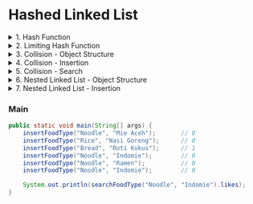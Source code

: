 # Hashed Linked List
<details>
<summary>1. Hash Function</summary>


``` java
private long djb2Hash(String str) {
    long hash = 5381;
    for (int i = 0; i < str.length(); i++) {
        hash = str.charAt(i) + ((hash << 5) + hash);
    }
    return hash;
}
```

Hash function is to map data of arbitrary size to fixed-size values.
In this case, we want map data from string to integer.
***
</details>

<details>
<summary>2. Limiting Hash Function</summary>

``` java
private int limitHash(long val) {
    int id = (int) val % MAX_SIZE;
    return id < 0 ? id + MAX_SIZE : id;
}
```

The result from hash function must be fit to fixed-size bucket.
So, the result must be mod with the maximum size of bucket. 

The result from hash function can be negative because of data type overflow.
So, the result must be converted to positive.
***
</details>

<details>
<summary>3. Collision - Object Structure</summary>

``` java
int MAX_SIZE = 2
static class FoodType {
    String name;
    FoodType collision;

    FoodType(String name) {
        this.name = name;
        this.collision = null;
    }
}

private static FoodType[] foodTypeTable = new FoodType[MAX_SIZE];
```

Assume that we want to create a hash table for food type. 
To tackle the collision, we will use linked list.

``` java
private static FoodType searchFoodType(String searchName) {
    long hashNum = djb2Hash(searchName);
    int hashId = limitHash(hashNum);

    FoodType curFoodType = foodTypeTable[hashId];
    while (curFoodType != null) {
        if (curFoodType.name.equals(searchName)) {
            return curFoodType;
        }
        curFoodType = curFoodType.collision;
    }
    return null;
}
```
***
</details>

<details>
<summary>4. Collision - Insertion</summary>

This method is for inserting new food type
``` java
private static void insertFoodType(String foodTypeName) {
    FoodType newFoodType = new FoodType(foodTypeName);
    long hashNum = djb2Hash(newFoodType.name);
    int hashId = limitHash(hashNum);

    if (foodTypeTable[hashId] == null) {
        foodTypeTable[hashId] = newFoodType;
    } else {
        FoodType prevFoodType = null;
        FoodType curFoodType = foodTypeTable[hashId];

        while (curFoodType != null) {
            if (curFoodType.name.equals(newFoodType.name)) {
                break;
            }
            prevFoodType = curFoodType;
            curFoodType = curFoodType.collision;
        }
        
        if(curFoodType == null) {
            prevFoodType.collision = newFoodType;
        }
    }
}
```
***
</details>

<details>
<summary>5. Collision - Search</summary>

This method is for inserting new food type

``` java
private static FoodType searchFoodType(String searchName) {
    long hashNum = djb2Hash(searchName);
    int hashId = limitHash(hashNum);

    FoodType curFoodType = foodTypeTable[hashId];
    while (curFoodType != null) {
        if (curFoodType.name.equals(searchName)) {
            return curFoodType;
        }
        curFoodType = curFoodType.collision;
    }
    return null;
}
```
***
</details>

<details>
<summary>6. Nested Linked List - Object Structure</summary>

<table border="0">
<tr>
<td>From</td>
<td>To</td>
</tr>
<tr>
<td>

``` java














static class FoodType {
    String name;
    FoodType collision;
    

    FoodType(String name) {
        this.name = name;
        this.collision = null;
    }
}
```

</td>
<td>

``` java
static class Food {
    String name;
    int likes;
    Food nextFood;

    Food(String name) {
        this.name = name;
        this.likes = 1;
        this.nextFood = null;
    }
}

static class FoodType {
    String name;
    FoodType collision;
    Food nextFood;

    FoodType(String name) {
        this.name = name;
        this.collision = null;
    }
}
```

</td>
</tr>
</table>


This method is for inserting new food type

***
</details>

<details>
<summary>7. Nested Linked List - Insertion</summary>

<table border="0">
<tr>
<td>From</td>
<td>To</td>
</tr>
<tr>
<td>

``` java



















private static void insertFoodType(String foodTypeName) {
    FoodType newFoodType = new FoodType(foodTypeName);
    
    long hashNum = djb2Hash(newFoodType.name);
    int hashId = limitHash(hashNum);

    if (foodTypeTable[hashId] == null) {
        foodTypeTable[hashId] = newFoodType;
        
    } else {
        FoodType prevFoodType = null;
        FoodType curFoodType = foodTypeTable[hashId];

        while (curFoodType != null) {
            if (curFoodType.name.equals(newFoodType.name)) {
            
                break;
            }

            prevFoodType = curFoodType;
            curFoodType = curFoodType.collision;
        }

        if(curFoodType == null) {
            prevFoodType.collision = newFoodType;
            
        }
    }
}
```

</td>
<td>

``` java
private static void insertFood(
    FoodType foodType, 
    Food newFood) {
    
    Food prevFood = null;
    Food curFood = foodType.nextFood;

    while (curFood != null) {
        if (curFood.name.equals(newFood.name)) {
            curFood.likes += 1;
            break;
        }

        prevFood = curFood;
        curFood = curFood.nextFood;
    }

    if(curFood == null) {
        prevFood.nextFood = newFood;
    }
}

private static void insertFoodType(
    String foodTypeName, 
    String foodName) {
    
    FoodType newFoodType = new FoodType(foodTypeName);
    Food newFood = new Food(foodName);
    long hashNum = djb2Hash(newFoodType.name);
    int hashId = limitHash(hashNum);

    if (foodTypeTable[hashId] == null) {
        foodTypeTable[hashId] = newFoodType;
        newFoodType.nextFood = newFood;
    } else {
        FoodType prevFoodType = null;
        FoodType curFoodType = foodTypeTable[hashId];

        while (curFoodType != null) {
            if (curFoodType.name.equals(newFoodType.name)) {
                insertFood(curFoodType, newFood);
                break;
            }

            prevFoodType = curFoodType;
            curFoodType = curFoodType.collision;
        }

        if(curFoodType == null) {
            prevFoodType.collision = newFoodType;
            newFoodType.nextFood = newFood;
        }
    }
}
```

</td>
</tr>
</table>


This method is for inserting new food type

***
</details>

### Main
``` java
public static void main(String[] args) {
    insertFoodType("Noodle", "Mie Aceh");       // 0
    insertFoodType("Rice", "Nasi Goreng");      // 0
    insertFoodType("Bread", "Roti Kukus");      // 1
    insertFoodType("Noodle", "Indomie");        // 0
    insertFoodType("Noodle", "Ramen");          // 0
    insertFoodType("Noodle", "Indomie");        // 0

    System.out.println(searchFoodType("Noodle", "Indomie").likes);
}
```